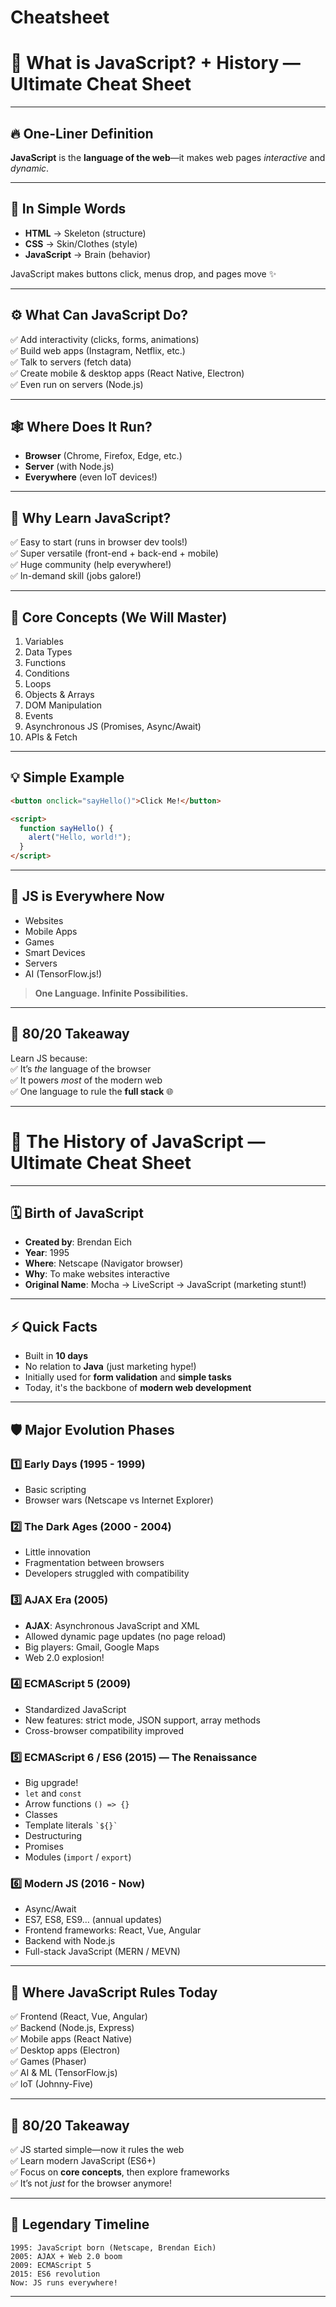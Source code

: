 # Cheatsheet

# 🥋 What is JavaScript? + History — Ultimate Cheat Sheet

---

## 🔥 One-Liner Definition  
**JavaScript** is the **language of the web**—it makes web pages *interactive* and *dynamic*.

---

## 📜 In Simple Words  
- **HTML** → Skeleton (structure)  
- **CSS** → Skin/Clothes (style)  
- **JavaScript** → Brain (behavior)

JavaScript makes buttons click, menus drop, and pages move ✨

---

## ⚙️ What Can JavaScript Do?  
✅ Add interactivity (clicks, forms, animations)  
✅ Build web apps (Instagram, Netflix, etc.)  
✅ Talk to servers (fetch data)  
✅ Create mobile & desktop apps (React Native, Electron)  
✅ Even run on servers (Node.js)

---

## 🕸️ Where Does It Run?  
- **Browser** (Chrome, Firefox, Edge, etc.)  
- **Server** (with Node.js)  
- **Everywhere** (even IoT devices!)

---

## 🚀 Why Learn JavaScript?  
✅ Easy to start (runs in browser dev tools!)  
✅ Super versatile (front-end + back-end + mobile)  
✅ Huge community (help everywhere!)  
✅ In-demand skill (jobs galore!)

---

## 🧠 Core Concepts (We Will Master)
1. Variables  
2. Data Types  
3. Functions  
4. Conditions  
5. Loops  
6. Objects & Arrays  
7. DOM Manipulation  
8. Events  
9. Asynchronous JS (Promises, Async/Await)  
10. APIs & Fetch

---

## 💡 Simple Example
```html
<button onclick="sayHello()">Click Me!</button>

<script>
  function sayHello() {
    alert("Hello, world!");
  }
</script>
```

---

## 🧰 JS is Everywhere Now  
- Websites  
- Mobile Apps  
- Games  
- Smart Devices  
- Servers  
- AI (TensorFlow.js!)

> **One Language. Infinite Possibilities.**

---

## 🎯 80/20 Takeaway  
Learn JS because:  
✅ It’s *the* language of the browser  
✅ It powers *most* of the modern web  
✅ One language to rule the **full stack** 🌐

-----------------------------------------------------------------------------------

# 📜 The History of JavaScript — Ultimate Cheat Sheet

---

## 🗓️ Birth of JavaScript  
- **Created by**: Brendan Eich  
- **Year**: 1995  
- **Where**: Netscape (Navigator browser)  
- **Why**: To make websites interactive  
- **Original Name**: Mocha → LiveScript → JavaScript (marketing stunt!)

---

## ⚡ Quick Facts  
- Built in **10 days**  
- No relation to **Java** (just marketing hype!)  
- Initially used for **form validation** and **simple tasks**  
- Today, it's the backbone of **modern web development**

---

## 🛡️ Major Evolution Phases  
### 1️⃣ Early Days (1995 - 1999)  
- Basic scripting  
- Browser wars (Netscape vs Internet Explorer)

### 2️⃣ The Dark Ages (2000 - 2004)  
- Little innovation  
- Fragmentation between browsers  
- Developers struggled with compatibility

### 3️⃣ AJAX Era (2005)  
- **AJAX**: Asynchronous JavaScript and XML  
- Allowed dynamic page updates (no page reload)  
- Big players: Gmail, Google Maps  
- Web 2.0 explosion!

### 4️⃣ ECMAScript 5 (2009)  
- Standardized JavaScript  
- New features: strict mode, JSON support, array methods  
- Cross-browser compatibility improved

### 5️⃣ ECMAScript 6 / ES6 (2015) — The Renaissance  
- Big upgrade!  
- `let` and `const`  
- Arrow functions `() => {}`  
- Classes  
- Template literals `` `${}` ``  
- Destructuring  
- Promises  
- Modules (`import` / `export`)

### 6️⃣ Modern JS (2016 - Now)  
- Async/Await  
- ES7, ES8, ES9… (annual updates)  
- Frontend frameworks: React, Vue, Angular  
- Backend with Node.js  
- Full-stack JavaScript (MERN / MEVN)

---

## 🏯 Where JavaScript Rules Today  
✅ Frontend (React, Vue, Angular)  
✅ Backend (Node.js, Express)  
✅ Mobile apps (React Native)  
✅ Desktop apps (Electron)  
✅ Games (Phaser)  
✅ AI & ML (TensorFlow.js)  
✅ IoT (Johnny-Five)

---

## 🎯 80/20 Takeaway  
✅ JS started simple—now it rules the web  
✅ Learn modern JavaScript (ES6+)  
✅ Focus on **core concepts**, then explore frameworks  
✅ It’s not *just* for the browser anymore!

---

## 🥷 Legendary Timeline  
```
1995: JavaScript born (Netscape, Brendan Eich)  
2005: AJAX + Web 2.0 boom  
2009: ECMAScript 5  
2015: ES6 revolution  
Now: JS runs everywhere!
```

-----------------------------------